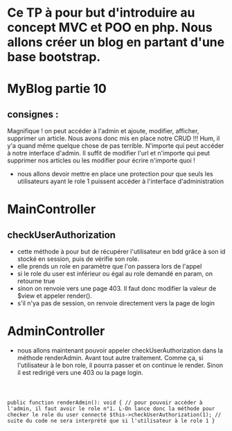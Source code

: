 # Ce TP à pour but d'introduire au concept MVC et POO en php. Nous allons créer un blog en partant d'une base bootstrap.

# MyBlog partie 10
## consignes : 
Magnifique ! on peut accéder à l'admin et ajoute, modifier, afficher, supprimer un article. Nous avons donc mis en place notre CRUD !!!
Hum, il y'a quand même quelque chose de pas terrible. N'importe qui peut accéder à notre interface d'admin. Il suffit de modifier l'url et n'importe qui peut supprimer nos articles ou les modifier pour écrire n'importe quoi !

- nous allons devoir mettre en place une protection pour que seuls les utilisateurs ayant le role 1 puissent accéder à l'interface d'administration

# MainController
## checkUserAuthorization
- cette méthode à pour but de récupérer l'utilisateur en bdd grâce à son id stocké en session, puis de vérifie son role.
- elle prends un role en paramètre que l'on passera lors de l'appel
- si le role du user est inférieur ou égal au role demandé en param, on retourne true
- sinon on renvoie vers une page 403. Il faut donc modifier la valeur de $view et appeler render().
- s'il n'ya pas de session, on renvoie directement vers la page de login

# AdminController

- nous allons maintenant pouvoir appeler checkUserAuthorization dans la méthode renderAdmin. Avant tout autre traitement. Comme ça, si l'utilisateur à le bon role, il pourra passer et on continue le render. Sinon il est redirigé vers une 403 ou la page login.
<code>

 public function renderAdmin(): void
    {
        // pour pouvoir accéder à l'admin, il faut avoir le role n°1. L-On lance donc la méthode pour checker le role du user connecté
        $this->checkUserAuthorization(1);
        // suite du code ne sera interprété que si l'utilisateur à le role 1
    }

</code>





